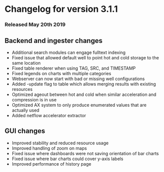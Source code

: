 # Changelog for version 3.1.1
  
### Released May 20th 2019

## Backend and ingester changes
* Additional search modules can engage fulltext indexing
* Fixed issue that allowed default well to point hot and cold storage to the same location
* Fixed table renderer when using TAG, SRC, and TIMESTAMP
* Fixed legends on charts with multiple categories
* Webserver can now start with bad or missing well configurations
* Added -update flag to table which allows merging results with existing resources
* Optimized ageout between hot and cold when similar acceleration and compression is in use
* Optimized AX system to only produce enumerated values that are actually used
* Added netflow accelerator extractor

## GUI changes
* Improved stability and reduced resource usage
* Improved handling of zoom on maps
* Fixed issue where dashboards were not saving orientation of bar charts
* Fixed issue where bar charts could cover y-axis labels
* Improved performance of history page
